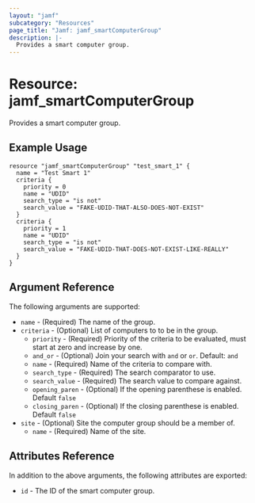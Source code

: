 ```yaml
---
layout: "jamf"
subcategory: "Resources"
page_title: "Jamf: jamf_smartComputerGroup"
description: |-
  Provides a smart computer group.
---
```


# Resource: jamf_smartComputerGroup

Provides a smart computer group.

## Example Usage

```hcl
resource "jamf_smartComputerGroup" "test_smart_1" {
  name = "Test Smart 1"
  criteria {
    priority = 0
    name = "UDID"
    search_type = "is not"
    search_value = "FAKE-UDID-THAT-ALSO-DOES-NOT-EXIST"
  }
  criteria {
    priority = 1
    name = "UDID"
    search_type = "is not"
    search_value = "FAKE-UDID-THAT-DOES-NOT-EXIST-LIKE-REALLY"
  }
}
```

## Argument Reference

The following arguments are supported:

* `name`     - (Required) The name of the group.
* `criteria` - (Optional) List of computers to to be in the group.
   * `priority`      - (Required) Priority of the criteria to be evaluated, must start at zero and increase by one.
   * `and_or`        - (Optional) Join your search with `and` or `or`. Default: `and`
   * `name`          - (Required) Name of the criteria to compare with.
   * `search_type`   - (Required) The search comparator to use.
   * `search_value`  - (Required) The search value to compare against.
   * `opening_paren` - (Optional) If the opening parenthese is enabled. Default `false`
   * `closing_paren` - (Optional) If the closing parenthese is enabled. Default `false`
* `site`    - (Optional) Site the computer group should be a member of.
   * `name`          - (Required) Name of the site.

## Attributes Reference

In addition to the above arguments, the following attributes are exported:

* `id` - The ID of the smart computer group.
